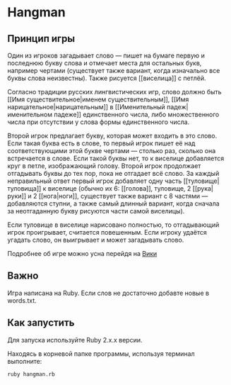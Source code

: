 # Hangman

## Принцип игры

Один из игроков загадывает слово — пишет на бумаге первую и последнюю букву слова и отмечает места для остальных букв,
например чертами (существует также вариант, когда изначально все буквы слова неизвестны).
Также рисуется [[виселица]] с петлёй.

Согласно традиции русских лингвистических игр, слово должно быть [[Имя существительное|именем существительным]], [[Имя нарицательное|нарицательным]] в [[Именительный падеж|именительном падеже]] единственного числа, либо множественного числа при отсутствии у слова формы единственного числа.

Второй игрок предлагает букву, которая может входить в это слово. Если такая буква есть в слове, то первый игрок пишет её над соответствующими этой букве чертами — столько раз, сколько она встречается в слове. Если такой буквы нет, то к виселице добавляется круг в петле, изображающий голову. Второй игрок продолжает отгадывать буквы до тех пор, пока не отгадает всё слово. За каждый неправильный ответ первый игрок добавляет одну часть [[туловище|туловища]] к виселице (обычно их 6: [[голова]], туловище, 2 [[рука|руки]] и 2 [[нога|ноги]], существует также вариант с 8 частями — добавляются ступни, а также самый длинный вариант, когда сначала за неотгаданную букву рисуются части самой виселицы).

Если туловище в виселице нарисовано полностью, то отгадывающий игрок проигрывает, считается повешенным. Если игроку удаётся угадать слово, он выигрывает и может загадывать слово.

Подробнее об игре можно усна перейдя на <a href = https://ru.wikipedia.org/wiki/Виселица_(игра)>Вики</a> 

## Важно
Игра написана на Ruby. 
Если слов не достаточно добавте новые в words.txt.

## Как запустить

Для запуска используйте Ruby 2.x.x версии.

Находясь в корневой папке программы, используя терминал выполните:
```
ruby hangman.rb
```

